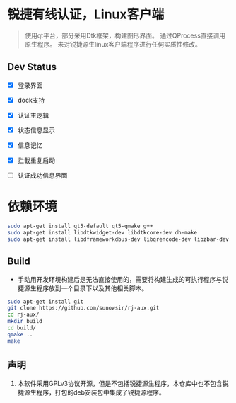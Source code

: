 # 锐捷有线认证，Linux客户端

> 使用qt平台，部分采用Dtk框架，构建图形界面。
> 通过QProcess直接调用原生程序。
> 未对锐捷源生linux客户端程序进行任何实质性修改。



##  Dev Status

- [x] 登录界面
- [x] dock支持
- [x] 认证主逻辑
- [x] 状态信息显示
- [x] 信息记忆
- [x] 拦截重复启动
- [ ] 认证成功信息界面


# 依赖环境

```bash
sudo apt-get install qt5-default qt5-qmake g++ 
sudo apt-get install libdtkwidget-dev libdtkcore-dev dh-make
sudo apt-get install libdframeworkdbus-dev libqrencode-dev libzbar-dev libdtkwm-dev libdtkcore-bin  libqtshadowsocks-dev fakeroot

```


## Build

*  手动用开发环境构建后是无法直接使用的，需要将构建生成的可执行程序与锐捷源生程序放到一个目录下以及其他相关脚本。

```bash
sudo apt-get install git
git clone https://github.com/sunowsir/rj-aux.git
cd rj-aux/
mkdir build
cd build/
qmake ..
make 

```

## 声明

1. 本软件采用GPLv3协议开源，但是不包括锐捷源生程序，本仓库中也不包含锐捷源生程序，打包的deb安装包中集成了锐捷源程序。
